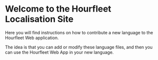 # Welcome to the Hourfleet Localisation Site

Here you will find instructions on how to contribute a new language to the Hourfleet Web application.

The idea is that you can add or modify these language files, and then you can use the Hourfleet Web App in your new language.

